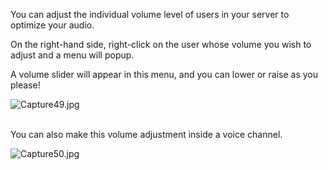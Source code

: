 <p>You can adjust the individual volume level of users in your server to optimize your audio. </p>
<p>On the right-hand side, right-click on the user whose volume you wish to adjust and a menu will popup.</p>
<p>A volume slider will appear in this menu, and you can lower or raise as you please!</p>
<p class="wysiwyg-text-align-center"><img src="https://support.discord.com/hc/article_attachments/360058735672/Capture49.jpg" alt="Capture49.jpg"><br><br></p>
<p class="wysiwyg-text-align-left">You can also make this volume adjustment inside a voice channel.</p>
<p class="wysiwyg-text-align-center"><img src="https://support.discord.com/hc/article_attachments/360058108972/Capture50.jpg" alt="Capture50.jpg"></p>
<p> </p>